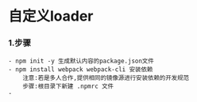 # 自定义loader

### 1.步骤

    - npm init -y 生成默认内容的package.json文件
    - npm install webpack webpack-cli 安装依赖
        注意:若是多人合作,提供相同的镜像源进行安装依赖的开发规范
        步骤:根目录下新建 .npmrc 文件
    - 